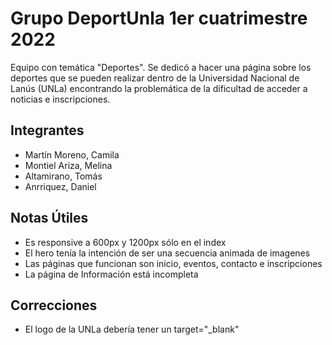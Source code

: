 # Grupo DeportUnla 1er cuatrimestre 2022
Equipo con temática "Deportes". Se dedicó a hacer una página sobre los deportes que se pueden realizar dentro de la Universidad Nacional de Lanús (UNLa) encontrando la problemática de la dificultad de acceder a noticias e inscripciones.

## Integrantes
* Martín Moreno, Camila
* Montiel Ariza, Melina
* Altamirano, Tomás
* Anrriquez, Daniel

## Notas Útiles
* Es responsive a 600px y 1200px sólo en el index
* El hero tenía la intención de ser una secuencia animada de imagenes
* Las páginas que funcionan son inicio, eventos, contacto e inscripciones
* La página de Información está incompleta

## Correcciones
* El logo de la UNLa debería tener un target="_blank"
